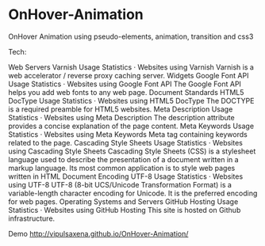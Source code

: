 OnHover-Animation
=================

OnHover Animation using pseudo-elements, animation, transition and css3

Tech:

Web Servers
	Varnish
Usage Statistics · Websites using Varnish
Varnish is a web accelerator / reverse proxy caching server.
Widgets
	Google Font API
Usage Statistics · Websites using Google Font API
The Google Font API helps you add web fonts to any web page.
Document Standards
	HTML5 DocType
Usage Statistics · Websites using HTML5 DocType
The DOCTYPE is a required preamble for HTML5 websites.
	Meta Description
Usage Statistics · Websites using Meta Description
The description attribute provides a concise explanation of the page content.
	Meta Keywords
Usage Statistics · Websites using Meta Keywords
Meta tag containing keywords related to the page.
	Cascading Style Sheets
Usage Statistics · Websites using Cascading Style Sheets
Cascading Style Sheets (CSS) is a stylesheet language used to describe the presentation of a document written in a markup language. Its most common application is to style web pages written in HTML
Document Encoding
	UTF-8
Usage Statistics · Websites using UTF-8
UTF-8 (8-bit UCS/Unicode Transformation Format) is a variable-length character encoding for Unicode. It is the preferred encoding for web pages.
Operating Systems and Servers
	GitHub Hosting
Usage Statistics · Websites using GitHub Hosting
This site is hosted on Github infrastructure.

  Demo http://vipulsaxena.github.io/OnHover-Animation/
